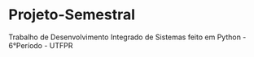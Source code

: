 # Projeto-Semestral
Trabalho de Desenvolvimento Integrado de Sistemas feito em Python - 6°Período - UTFPR
